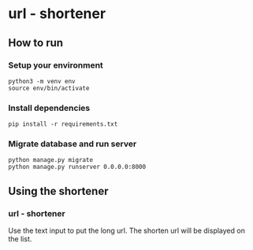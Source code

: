 # url - shortener

## How to run
### Setup your environment
```
python3 -m venv env
source env/bin/activate
```
### Install dependencies
```
pip install -r requirements.txt
```
### Migrate database and run server
```
python manage.py migrate
python manage.py runserver 0.0.0.0:8000
```

## Using the shortener

### url - shortener
Use the text input to put the long url. The shorten url will be displayed on the list.
